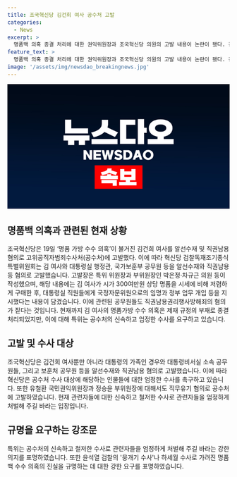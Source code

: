 ```yaml
---
title: 조국혁신당 김건희 여사 공수처 고발
categories:
  - News
excerpt: >
  명품백 의혹 종결 처리에 대한 권익위원장과 조국혁신당 의원의 고발 내용이 논란이 됐다. 김건희 여사의 명품가방 수수 의혹과 관련, 고위공직자범죄수사처(공수처)에 대한 고발이 이뤄졌다. 김 여사의 알선수재와 직권남용 등의 혐의뿐만 아니라 고위 공무원들의 관여도 포함돼 논란이 커지고 있다. 추가로, 국민권익위원장과 부위원장에 대해서도 직무유기 혐의로 공수처에 고발된 상황이다.
feature_text: >
  명품백 의혹 종결 처리에 대한 권익위원장과 조국혁신당 의원의 고발 내용이 논란이 됐다. 김건희 여사의 명품가방 수수 의혹과 관련, 고위공직자범죄수사처(공수처)에 대한 고발이 이뤄졌다. 김 여사의 알선수재와 직권남용 등의 혐의뿐만 아니라 고위 공무원들의 관여도 포함돼 논란이 커지고 있다. 추가로, 국민권익위원장과 부위원장에 대해서도 직무유기 혐의로 공수처에 고발된 상황이다.
image: '/assets/img/newsdao_breakingnews.jpg'
---
```


<p><img src="/assets/img/newsdao_breakingnews.jpg" alt="koreaapp 속보" /></p>

<h2 data-ke-size="size26">명품백 의혹과 관련된 현재 상황</h2>

<p data-ke-size="size16">조국혁신당은 19일 ‘명품 가방 수수 의혹’이 불거진 김건희 여사를 알선수재 및 직권남용 혐의로 고위공직자범죄수사처(공수처)에 고발했다. 이에 따라 혁신당 검찰독재조기종식특별위원회는 김 여사와 대통령실 행정관, 국가보훈부 공무원 등을 알선수재와 직권남용 등 혐의로 고발했습니다. 고발장은 특위 위원장과 부위원장인 박은정·차규근 의원 등이 작성했으며, 해당 내용에는 김 여사가 시가 300여만원 상당 명품을 시세에 비해 저렴하게 구매한 후, 대통령실 직원들에게 국정자문위원으로의 임명과 정부 업무 개입 등을 지시했다는 내용이 담겼습니다. 이에 관련된 공무원들도 직권남용권리행사방해죄의 혐의가 짙다는 것입니다. 현재까지 김 여사의 명품가방 수수 의혹은 제재 규정의 부재로 종결 처리되었지만, 이에 대해 특위는 공수처의 신속하고 엄정한 수사를 요구하고 있습니다.</p>

<h2 data-ke-size="size26">고발 및 수사 대상</h2>

<p data-ke-size="size16">조국혁신당은 김건희 여사뿐만 아니라 대통령의 가족인 경우와 대통령비서실 소속 공무원들, 그리고 보훈처 공무원 등을 알선수재와 직권남용 혐의로 고발했습니다. 이에 따라 혁신당은 공수처 수사 대상에 해당하는 인물들에 대한 엄정한 수사를 촉구하고 있습니다. 또한 유철환 국민권익위원장과 정승윤 부위원장에 대해서도 직무유기 혐의로 공수처에 고발하였습니다. 현재 관련자들에 대한 신속하고 철저한 수사로 관련자들을 엄정하게 처벌해 주길 바라는 입장입니다.</p>

<h2 data-ke-size="size26">규명을 요구하는 강조문</h2>

<p data-ke-size="size16">특위는 공수처의 신속하고 철저한 수사로 관련자들을 엄정하게 처벌해 주길 바라는 강한 의지를 표명하였습니다. 또한 윤석열 검찰의 '뭉개기 수사'나 하세월 수사로 가려진 명품백 수수 의혹의 진실을 규명하는 데 대한 강한 요구를 표명하였습니다.</p>

